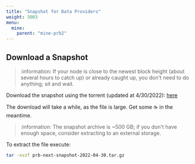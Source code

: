 ```yaml
---
title: "Snapshot for Data Providers"
weight: 3003
menu:
  mine:
    parent: "mine-prb2"
---
```


## Download a Snapshot

> :information: If your node is close to the newest block height (about several hours to catch up) or already caught up, you don't need to do anything; sit and wait.

Download the snapshot using the torrent (updated at 4/30/2022): [here](/files/prb-next-snapshot-2022-04-30.tar.gz.torrent)

The download will take a while, as the file is large. Get some :coffee: in the meantime.

> :information: The snapshot archive is ~500 GB; if you don't have enough space, consider extracting to an external storage.

To extract the file execute:

```bash
tar -xvzf prb-next-snapshot-2022-04-30.tar.gz
```
